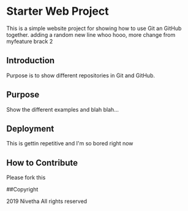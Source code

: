 # Starter Web Project 

This is a simple website project for showing how to use Git an GitHub together.
adding a random new line whoo hooo,
more change from myfeature brack 2 

## Introduction

Purpose is to show different repositories in Git and GitHub.

## Purpose

Show the different examples and blah blah...

## Deployment

This is gettin repetitive and I'm so bored right now

## How to Contribute

Please fork this 

##Copyright

2019 Nivetha All rights reserved